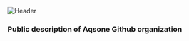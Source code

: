 ![Header](https://github.com/aqsone/.github-private/blob/main/header-aqsone.png)

### Public description of Aqsone Github organization
